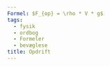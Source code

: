 ```yaml
---
Formel: $F_{op} = \rho * V * g$
tags:
  - fysik
  - ordbog
  - Formeler
  - bevæglese
title: Opdrift
---
```

